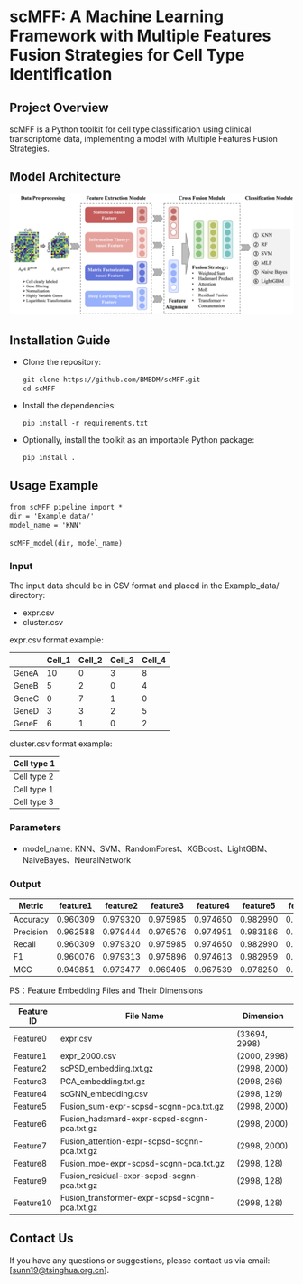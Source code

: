 # scMFF: A Machine Learning Framework with Multiple Features Fusion Strategies for Cell Type Identification 

## Project Overview
scMFF is a Python toolkit for cell type classification using clinical transcriptome data, implementing a model with Multiple Features Fusion Strategies. 

## Model Architecture
![The Model Architecture of scKSFD](https://github.com/BMBDM/scMFF/blob/main/Model.png)

## Installation Guide
- Clone the repository:
  ```
  git clone https://github.com/BMBDM/scMFF.git
  cd scMFF
  ```
- Install the dependencies:
  ```
  pip install -r requirements.txt
  ```
- Optionally, install the toolkit as an importable Python package:
  ```
  pip install .
  ```
  
## Usage Example
  ```
 from scMFF_pipeline import *
dir = 'Example_data/'
model_name = 'KNN'

scMFF_model(dir, model_name)
  ```
### Input
The input data should be in CSV format and placed in the Example_data/ directory:
- expr.csv
- cluster.csv

expr.csv format example:

|             | Cell_1 | Cell_2 | Cell_3 | Cell_4 |
|-------------|--------|--------|--------|--------|
| GeneA       |   10   |   0    |   3    |   8    |
| GeneB       |   5    |   2    |   0    |   4    |
| GeneC       |   0    |   7    |   1    |   0    |
| GeneD       |   3    |   3    |   2    |   5    |
| GeneE       |   6    |   1    |   0    |   2    |

cluster.csv format example:

| Cell type 1       |
|-------------      |
| Cell type 2       |
| Cell type 1       |
| Cell type 3       |


### Parameters
- model_name: KNN、SVM、RandomForest、XGBoost、LightGBM、NaiveBayes、NeuralNetwork

### Output
| Metric    | feature1 | feature2 | feature3 | feature4 | feature5 | feature6 | feature7 | feature8 | feature9 | feature10 |
| --------- | -------- | -------- | -------- | -------- | -------- | -------- | -------- | -------- | -------- | --------- |
| Accuracy  | 0.960309 | 0.979320 | 0.975985 | 0.974650 | 0.982990 | 0.758835 | 0.955302 | 0.980322 | 0.977319 | 0.979654  |
| Precision | 0.962588 | 0.979444 | 0.976576 | 0.974951 | 0.983186 | 0.761053 | 0.956969 | 0.980684 | 0.977808 | 0.979905  |
| Recall    | 0.960309 | 0.979320 | 0.975985 | 0.974650 | 0.982990 | 0.758835 | 0.955302 | 0.980322 | 0.977319 | 0.979654  |
| F1        | 0.960076 | 0.979313 | 0.975896 | 0.974613 | 0.982959 | 0.753840 | 0.955218 | 0.980296 | 0.977275 | 0.979609  |
| MCC       | 0.949851 | 0.973477 | 0.969405 | 0.967539 | 0.978250 | 0.689785 | 0.943005 | 0.974869 | 0.971040 | 0.973980  |

PS：Feature Embedding Files and Their Dimensions

| Feature ID | File Name                                                               | Dimension      |
|------------|-------------------------------------------------------------------------|----------------|
| Feature0   | expr.csv                                                                | (33694, 2998)  |
| Feature1   | expr_2000.csv                                                           | (2000, 2998)   |
| Feature2   | scPSD_embedding.txt.gz                                                  | (2998, 2000)   |
| Feature3   | PCA_embedding.txt.gz                                                    | (2998, 266)    |
| Feature4   | scGNN_embedding.csv                                                     | (2998, 129)    |
| Feature5   | Fusion_sum-expr-scpsd-scgnn-pca.txt.gz                                  | (2998, 2000)   |
| Feature6   | Fusion_hadamard-expr-scpsd-scgnn-pca.txt.gz                             | (2998, 2000)   |
| Feature7   | Fusion_attention-expr-scpsd-scgnn-pca.txt.gz                            | (2998, 2000)   |
| Feature8   | Fusion_moe-expr-scpsd-scgnn-pca.txt.gz                                  | (2998, 128)    |
| Feature9   | Fusion_residual-expr-scpsd-scgnn-pca.txt.gz                             | (2998, 128)    |
| Feature10  | Fusion_transformer-expr-scpsd-scgnn-pca.txt.gz                          | (2998, 128)    |


## Contact Us
If you have any questions or suggestions, please contact us via email: [sunn19@tsinghua.org.cn].
